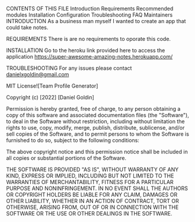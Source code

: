 CONTENTS OF THIS FILE
Introduction
Requirements
Recommended modules
Installation
Configuration
Troubleshooting
FAQ
Maintainers
INTRODUCTION
As a business man myself I wanted to create an app that could take notes. 

REQUIREMENTS
There is are no requirements to oporate this code. 

INSTALLATION
Go to the heroku link provided here to access the application https://super-awesome-amazing-notes.herokuapp.com/


TROUBLESHOOTING
For any issues please contact danielxgoldin@gmail.com

MIT License![Team Profile Generator]

Copyright (c) [2022] [Daniel Goldin]

Permission is hereby granted, free of charge, to any person obtaining a copy of this software and associated documentation files (the "Software"), to deal in the Software without restriction, including without limitation the rights to use, copy, modify, merge, publish, distribute, sublicense, and/or sell copies of the Software, and to permit persons to whom the Software is furnished to do so, subject to the following conditions:

The above copyright notice and this permission notice shall be included in all copies or substantial portions of the Software.

THE SOFTWARE IS PROVIDED "AS IS", WITHOUT WARRANTY OF ANY KIND, EXPRESS OR IMPLIED, INCLUDING BUT NOT LIMITED TO THE WARRANTIES OF MERCHANTABILITY, FITNESS FOR A PARTICULAR PURPOSE AND NONINFRINGEMENT. IN NO EVENT SHALL THE AUTHORS OR COPYRIGHT HOLDERS BE LIABLE FOR ANY CLAIM, DAMAGES OR OTHER LIABILITY, WHETHER IN AN ACTION OF CONTRACT, TORT OR OTHERWISE, ARISING FROM, OUT OF OR IN CONNECTION WITH THE SOFTWARE OR THE USE OR OTHER DEALINGS IN THE SOFTWARE.
